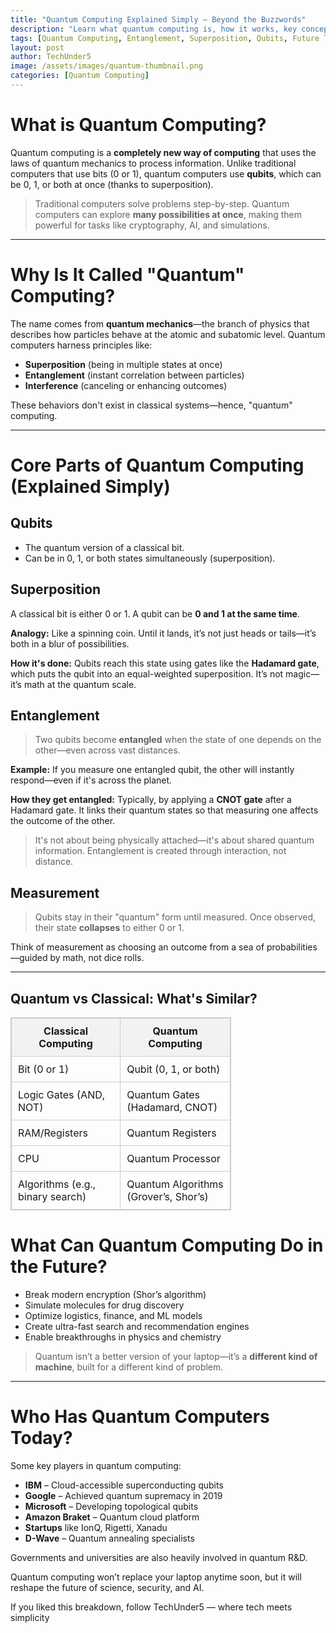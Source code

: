 ```yaml
---
title: "Quantum Computing Explained Simply — Beyond the Buzzwords"
description: "Learn what quantum computing is, how it works, key concepts like entanglement and superposition, and what it could mean for the future."
tags: [Quantum Computing, Entanglement, Superposition, Qubits, Future Technology, TechUnder5, Quantum vs Classical, Quantum Algorithms, Quantum Protocols]
layout: post
author: TechUnder5
image: /assets/images/quantum-thumbnail.png
categories: [Quantum Computing]
---
```


# What is Quantum Computing?

Quantum computing is a **completely new way of computing** that uses the laws of quantum mechanics to process information. Unlike traditional computers that use bits (0 or 1), quantum computers use **qubits**, which can be 0, 1, or both at once (thanks to superposition).

>Traditional computers solve problems step-by-step. Quantum computers can explore **many possibilities at once**, making them powerful for tasks like cryptography, AI, and simulations.

---

# Why Is It Called "Quantum" Computing?

The name comes from **quantum mechanics**—the branch of physics that describes how particles behave at the atomic and subatomic level. Quantum computers harness principles like:

- **Superposition** (being in multiple states at once)
- **Entanglement** (instant correlation between particles)
- **Interference** (canceling or enhancing outcomes)

These behaviors don't exist in classical systems—hence, "quantum" computing.

---

# Core Parts of Quantum Computing (Explained Simply)

## Qubits
- The quantum version of a classical bit.
- Can be in 0, 1, or both states simultaneously (superposition).

## Superposition
A classical bit is either 0 or 1. A qubit can be **0 and 1 at the same time**.

 **Analogy:** Like a spinning coin. Until it lands, it’s not just heads or tails—it’s both in a blur of possibilities.

 **How it's done:** Qubits reach this state using gates like the **Hadamard gate**, which puts the qubit into an equal-weighted superposition. It’s not magic—it’s math at the quantum scale.

## Entanglement

> Two qubits become **entangled** when the state of one depends on the other—even across vast distances.

**Example:** If you measure one entangled qubit, the other will instantly respond—even if it's across the planet.

**How they get entangled:** Typically, by applying a **CNOT gate** after a Hadamard gate. It links their quantum states so that measuring one affects the outcome of the other.

> It's not about being physically attached—it's about shared quantum information. Entanglement is created through interaction, not distance.

## Measurement

> Qubits stay in their "quantum" form until measured. Once observed, their state **collapses** to either 0 or 1.

Think of measurement as choosing an outcome from a sea of probabilities—guided by math, not dice rolls.

---

<h2>Quantum vs Classical: What's Similar?</h2>

<table style="width:70%; border-collapse: collapse; border: 1px solid #ccc;">
  <thead>
    <tr style="background-color: #f2f2f2;">
      <th style="padding: 10px; border: 1px solid #ccc;">Classical Computing</th>
      <th style="padding: 10px; border: 1px solid #ccc;">Quantum Computing</th>
    </tr>
  </thead>
  <tbody>
    <tr>
      <td style="padding: 10px; border: 1px solid #ccc;">Bit (0 or 1)</td>
      <td style="padding: 10px; border: 1px solid #ccc;">Qubit (0, 1, or both)</td>
    </tr>
    <tr>
      <td style="padding: 10px; border: 1px solid #ccc;">Logic Gates (AND, NOT)</td>
      <td style="padding: 10px; border: 1px solid #ccc;">Quantum Gates (Hadamard, CNOT)</td>
    </tr>
    <tr>
      <td style="padding: 10px; border: 1px solid #ccc;">RAM/Registers</td>
      <td style="padding: 10px; border: 1px solid #ccc;">Quantum Registers</td>
    </tr>
    <tr>
      <td style="padding: 10px; border: 1px solid #ccc;">CPU</td>
      <td style="padding: 10px; border: 1px solid #ccc;">Quantum Processor</td>
    </tr>
    <tr>
      <td style="padding: 10px; border: 1px solid #ccc;">Algorithms (e.g., binary search)</td>
      <td style="padding: 10px; border: 1px solid #ccc;">Quantum Algorithms (Grover’s, Shor’s)</td>
    </tr>
  </tbody>
</table>

# What Can Quantum Computing Do in the Future?

- Break modern encryption (Shor’s algorithm)
- Simulate molecules for drug discovery
- Optimize logistics, finance, and ML models
- Create ultra-fast search and recommendation engines
- Enable breakthroughs in physics and chemistry

> Quantum isn’t a better version of your laptop—it’s a **different kind of machine**, built for a different kind of problem.
---

# Who Has Quantum Computers Today?

Some key players in quantum computing:

- **IBM** – Cloud-accessible superconducting qubits
- **Google** – Achieved quantum supremacy in 2019
- **Microsoft** – Developing topological qubits
- **Amazon Braket** – Quantum cloud platform
- **Startups** like IonQ, Rigetti, Xanadu
- **D-Wave** – Quantum annealing specialists

Governments and universities are also heavily involved in quantum R&D.

Quantum computing won’t replace your laptop anytime soon,
but it will reshape the future of science, security, and AI.

If you liked this breakdown, follow TechUnder5 — where tech meets simplicity
